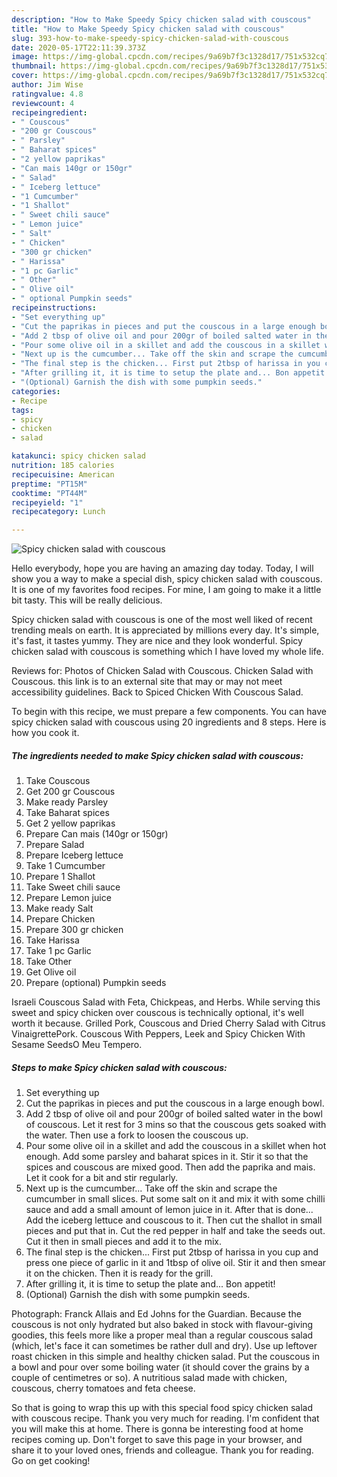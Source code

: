 ```yaml
---
description: "How to Make Speedy Spicy chicken salad with couscous"
title: "How to Make Speedy Spicy chicken salad with couscous"
slug: 393-how-to-make-speedy-spicy-chicken-salad-with-couscous
date: 2020-05-17T22:11:39.373Z
image: https://img-global.cpcdn.com/recipes/9a69b7f3c1328d17/751x532cq70/spicy-chicken-salad-with-couscous-recipe-main-photo.jpg
thumbnail: https://img-global.cpcdn.com/recipes/9a69b7f3c1328d17/751x532cq70/spicy-chicken-salad-with-couscous-recipe-main-photo.jpg
cover: https://img-global.cpcdn.com/recipes/9a69b7f3c1328d17/751x532cq70/spicy-chicken-salad-with-couscous-recipe-main-photo.jpg
author: Jim Wise
ratingvalue: 4.8
reviewcount: 4
recipeingredient:
- " Couscous"
- "200 gr Couscous"
- " Parsley"
- " Baharat spices"
- "2 yellow paprikas"
- "Can mais 140gr or 150gr"
- " Salad"
- " Iceberg lettuce"
- "1 Cumcumber"
- "1 Shallot"
- " Sweet chili sauce"
- " Lemon juice"
- " Salt"
- " Chicken"
- "300 gr chicken"
- " Harissa"
- "1 pc Garlic"
- " Other"
- " Olive oil"
- " optional Pumpkin seeds"
recipeinstructions:
- "Set everything up"
- "Cut the paprikas in pieces and put the couscous in a large enough bowl."
- "Add 2 tbsp of olive oil and pour 200gr of boiled salted water in the bowl of couscous. Let it rest for 3 mins so that the couscous gets soaked with the water. Then use a fork to loosen the couscous up."
- "Pour some olive oil in a skillet and add the couscous in a skillet when hot enough. Add some parsley and baharat spices in it. Stir it so that the spices and couscous are mixed good. Then add the paprika and mais. Let it cook for a bit and stir regularly."
- "Next up is the cumcumber... Take off the skin and scrape the cumcumber in small slices. Put some salt on it and mix it with some chilli sauce and add a small amount of lemon juice in it. After that is done... Add the iceberg lettuce and couscous to it. Then cut the shallot in small pieces and put that in. Cut the red pepper in half and take the seeds out. Cut it then in small pieces and add it to the mix."
- "The final step is the chicken... First put 2tbsp of harissa in you cup and press one piece of garlic in it and 1tbsp of olive oil. Stir it and then smear it on the chicken. Then it is ready for the grill."
- "After grilling it, it is time to setup the plate and... Bon appetit!"
- "(Optional) Garnish the dish with some pumpkin seeds."
categories:
- Recipe
tags:
- spicy
- chicken
- salad

katakunci: spicy chicken salad 
nutrition: 185 calories
recipecuisine: American
preptime: "PT15M"
cooktime: "PT44M"
recipeyield: "1"
recipecategory: Lunch

---
```



![Spicy chicken salad with couscous](https://img-global.cpcdn.com/recipes/9a69b7f3c1328d17/751x532cq70/spicy-chicken-salad-with-couscous-recipe-main-photo.jpg)

Hello everybody, hope you are having an amazing day today. Today, I will show you a way to make a special dish, spicy chicken salad with couscous. It is one of my favorites food recipes. For mine, I am going to make it a little bit tasty. This will be really delicious.

Spicy chicken salad with couscous is one of the most well liked of recent trending meals on earth. It is appreciated by millions every day. It's simple, it's fast, it tastes yummy. They are nice and they look wonderful. Spicy chicken salad with couscous is something which I have loved my whole life.

Reviews for: Photos of Chicken Salad with Couscous. Chicken Salad with Couscous. this link is to an external site that may or may not meet accessibility guidelines. Back to Spiced Chicken With Couscous Salad.


To begin with this recipe, we must prepare a few components. You can have spicy chicken salad with couscous using 20 ingredients and 8 steps. Here is how you cook it.

<!--inarticleads1-->

##### The ingredients needed to make Spicy chicken salad with couscous:

1. Take  Couscous
1. Get 200 gr Couscous
1. Make ready  Parsley
1. Take  Baharat spices
1. Get 2 yellow paprikas
1. Prepare Can mais (140gr or 150gr)
1. Prepare  Salad
1. Prepare  Iceberg lettuce
1. Take 1 Cumcumber
1. Prepare 1 Shallot
1. Take  Sweet chili sauce
1. Prepare  Lemon juice
1. Make ready  Salt
1. Prepare  Chicken
1. Prepare 300 gr chicken
1. Take  Harissa
1. Take 1 pc Garlic
1. Take  Other
1. Get  Olive oil
1. Prepare  (optional) Pumpkin seeds


Israeli Couscous Salad with Feta, Chickpeas, and Herbs. While serving this sweet and spicy chicken over couscous is technically optional, it&#39;s well worth it because. Grilled Pork, Couscous and Dried Cherry Salad with Citrus VinaigrettePork. Couscous With Peppers, Leek and Spicy Chicken With Sesame SeedsO Meu Tempero. 

<!--inarticleads2-->

##### Steps to make Spicy chicken salad with couscous:

1. Set everything up
1. Cut the paprikas in pieces and put the couscous in a large enough bowl.
1. Add 2 tbsp of olive oil and pour 200gr of boiled salted water in the bowl of couscous. Let it rest for 3 mins so that the couscous gets soaked with the water. Then use a fork to loosen the couscous up.
1. Pour some olive oil in a skillet and add the couscous in a skillet when hot enough. Add some parsley and baharat spices in it. Stir it so that the spices and couscous are mixed good. Then add the paprika and mais. Let it cook for a bit and stir regularly.
1. Next up is the cumcumber... Take off the skin and scrape the cumcumber in small slices. Put some salt on it and mix it with some chilli sauce and add a small amount of lemon juice in it. After that is done... Add the iceberg lettuce and couscous to it. Then cut the shallot in small pieces and put that in. Cut the red pepper in half and take the seeds out. Cut it then in small pieces and add it to the mix.
1. The final step is the chicken... First put 2tbsp of harissa in you cup and press one piece of garlic in it and 1tbsp of olive oil. Stir it and then smear it on the chicken. Then it is ready for the grill.
1. After grilling it, it is time to setup the plate and... Bon appetit!
1. (Optional) Garnish the dish with some pumpkin seeds.


Photograph: Franck Allais and Ed Johns for the Guardian. Because the couscous is not only hydrated but also baked in stock with flavour-giving goodies, this feels more like a proper meal than a regular couscous salad (which, let&#39;s face it can sometimes be rather dull and dry). Use up leftover roast chicken in this simple and healthy chicken salad. Put the couscous in a bowl and pour over some boiling water (it should cover the grains by a couple of centimetres or so). A nutritious salad made with chicken, couscous, cherry tomatoes and feta cheese. 

So that is going to wrap this up with this special food spicy chicken salad with couscous recipe. Thank you very much for reading. I'm confident that you will make this at home. There is gonna be interesting food at home recipes coming up. Don't forget to save this page in your browser, and share it to your loved ones, friends and colleague. Thank you for reading. Go on get cooking!
